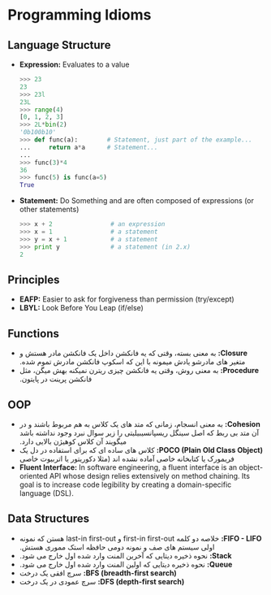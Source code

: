 # Programming Idioms

## Language Structure

- **Expression:** Evaluates to a value

  ```python
  >>> 23
  23
  >>> 23l
  23L
  >>> range(4)
  [0, 1, 2, 3]
  >>> 2L*bin(2)
  '0b100b10'
  >>> def func(a):        # Statement, just part of the example...
  ...     return a*a      # Statement...
  ...
  >>> func(3)*4
  36
  >>> func(5) is func(a=5)
  True
  ```

- **Statement:** Do Something and are often composed of expressions (or other statements)

  ```python
  >>> x + 2                # an expression
  >>> x = 1                # a statement
  >>> y = x + 1            # a statement
  >>> print y              # a statement (in 2.x)
  2
  ```

## Principles

- **EAFP:** Easier to ask for forgiveness than permission (try/except)
- **LBYL:** Look Before You Leap (if/else)

## Functions

- <span dir="rtl">**Closure:** به معنی بسته، وقتی که یه فانکشن داخل یک فانکشن مادر هستش و متغیر های مادرشو یادش میمونه با این که اسکوپ فانکشن مادرش تموم شده.</span>
- <span dir="rtl">**Procedure:** به معنی روش، وقتی یه فانکشن چیزی ریترن نمیکنه بهش میگن، مثل فانکشن پرینت در پایتون.</span>

## OOP

- <span dir="rtl">**Cohesion:** به معنی انسجام، زمانی که متد های یک کلاس به هم مربوط باشند و در آن متد بی ربط که اصل سینگل ریسپانسیبیلیتی را زیر سوال نبرد وجود نداشته باشد میگویند آن کلاس کوهیژن بالایی دارد.</span>
- <span dir="rtl">**POCO (Plain Old Class Object):** کلاس های ساده ای که برای استفاده در دل یک فریمورک یا کتابخانه خاصی آماده نشده اند (مثلا دکوریتور یا اتربیوت خاصی</span>
- <span dir="ltr">**Fluent Interface:** In software engineering, a fluent interface is an object-oriented API whose design relies extensively on method chaining. Its goal is to increase code legibility by creating a domain-specific language (DSL).</span>

## Data Structures

- <span dir="rtl">**FIFO - LIFO:** خلاصه دو کلمه first-in first-out و last-in first-out هستن که نمونه اولی سیستم های صف و نمونه دومی حافظه استک مموری هستش.</span>
- <span dir="rtl">**Stack:** نحوه ذخیره دیتایی که آخرین المنت وارد شده اول خارج می شود.</span>
- <span dir="rtl">**Queue:** نحوه ذخیره دیتایی که اولین المنت وارد شده اول خارج می شود.</span>
- <span dir="rtl">**BFS (breadth-first search):** سرچ افقی یک درخت</span>
- <span dir="rtl">**DFS (depth-first search):** سرچ عمودی در یک درخت</span>
